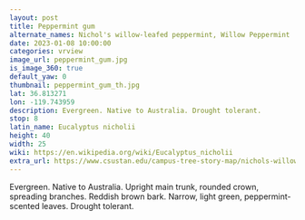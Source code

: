 ```yaml
---
layout: post
title: Peppermint gum
alternate_names: Nichol's willow-leafed peppermint, Willow Peppermint
date: 2023-01-08 10:00:00
categories: vrview
image_url: peppermint_gum.jpg
is_image_360: true
default_yaw: 0
thumbnail: peppermint_gum_th.jpg
lat: 36.813271
lon: -119.743959
description: Evergreen. Native to Australia. Drought tolerant.
stop: 8
latin_name: Eucalyptus nicholii
height: 40
width: 25
wiki: https://en.wikipedia.org/wiki/Eucalyptus_nicholii
extra_url: https://www.csustan.edu/campus-tree-story-map/nichols-willowleafed-peppermint-eucalyptus-nicholii
---
```

Evergreen. Native to Australia. Upright main trunk, rounded crown, spreading branches. Reddish brown bark. Narrow, light green, peppermint-scented leaves. Drought tolerant.